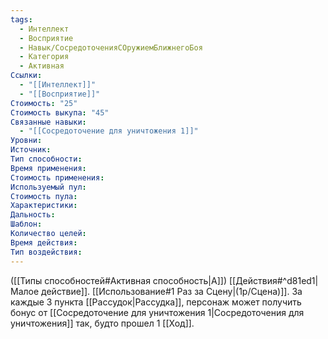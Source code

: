 ```yaml
---
tags:
  - Интеллект
  - Восприятие
  - Навык/СосредоточенияСОружиемБлижнегоБоя
  - Категория
  - Активная
Ссылки:
  - "[[Интеллект]]"
  - "[[Восприятие]]"
Стоимость: "25"
Стоимость выкупа: "45"
Связанные навыки:
  - "[[Сосредоточение для уничтожения 1]]"
Уровни:
Источник:
Тип способности:
Время применения:
Стоимость применения:
Используемый пул:
Стоимость пула:
Характеристики:
Дальность:
Шаблон:
Количество целей:
Время действия:
Тип воздействия:
---
```

([[Типы способностей#Активная способность|А]]) [[Действия#^d81ed1|Малое действие]]. [[Использование#1 Раз за Сцену|(1р/Сцена)]]. За каждые 3 пункта [[Рассудок|Рассудка]], персонаж может получить бонус от [[Сосредоточение для уничтожения 1|Сосредоточения для уничтожения]] так, будто прошел 1 [[Ход]].  